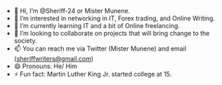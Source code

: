 - 👋 Hi, I’m @Sheriff-24 or Mister Munene.
- 👀 I’m interested in networking in IT, Forex trading, and Online Writing.
- 🌱 I’m currently learning IT and a bit of Online freelancing.
- 💞️ I’m looking to collaborate on projects that will bring change to the society.
- 📫 You can reach me via Twitter (Mister Munene) and email (sheriffwriters@gmail.com)
- 😄 Pronouns: He/ Him
- ⚡ Fun fact: Martin Luther King Jr. started college at 15.